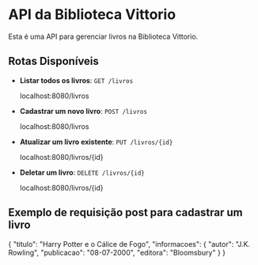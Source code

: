 # API da Biblioteca Vittorio

Esta é uma API para gerenciar livros na Biblioteca Vittorio.

## Rotas Disponíveis

- **Listar todos os livros**: `GET /livros`

  localhost:8080/livros

- **Cadastrar um novo livro**: `POST /livros`

  localhost:8080/livros

- **Atualizar um livro existente**: `PUT /livros/{id}`

  localhost:8080/livros/{id}

- **Deletar um livro**: `DELETE /livros/{id}`

   localhost:8080/livros/{id}

## Exemplo de requisição post para cadastrar um livro

{
  "titulo": "Harry Potter e o Cálice de Fogo",
  "informacoes": {
    "autor": "J.K. Rowling",
    "publicacao": "08-07-2000",
    "editora": "Bloomsbury"
  }
}

